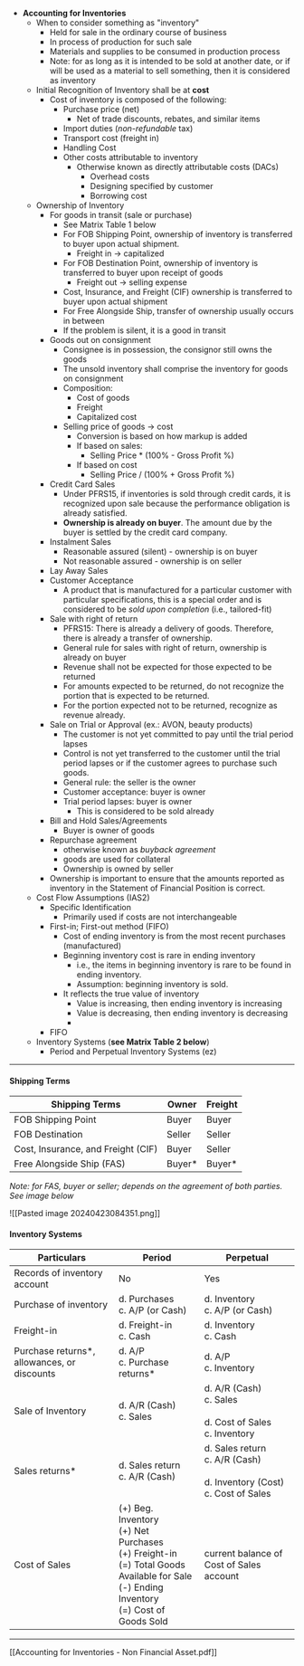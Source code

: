 - **Accounting for Inventories**
	- When to consider something as "inventory"
		- Held for sale in the ordinary course of business
		- In process of production for such sale
		- Materials and supplies to be consumed in production process
		- Note: for as long as it is intended to be sold at another date, or if will be used as a material to sell something, then it is considered as inventory
	- Initial Recognition of Inventory shall be at **cost**
		- Cost of inventory is composed of the following:
			- Purchase price (net)
				- Net of trade discounts, rebates, and similar items
			- Import duties (*non-refundable* tax)
			- Transport cost (freight in)
			- Handling Cost
			- Other costs attributable to inventory
				- Otherwise known as directly attributable costs (DACs)
					- Overhead costs
					- Designing specified by customer
					- Borrowing cost
	- Ownership of Inventory
		- For goods in transit (sale or purchase)
			- See Matrix Table 1 below
			- For FOB Shipping Point, ownership of inventory is transferred to buyer upon actual shipment.
				- Freight in -> capitalized
			- For FOB Destination Point, ownership of inventory is transferred to buyer upon receipt of goods
				- Freight out -> selling expense
			- Cost, Insurance, and Freight (CIF) ownership is transferred to buyer upon actual shipment
			- For Free Alongside Ship, transfer of ownership usually occurs in between
			- If the problem is silent, it is a good in transit
		- Goods out on consignment
			- Consignee is in possession, the consignor still owns the goods
			- The unsold inventory shall comprise the inventory for goods on consignment
			- Composition:
				- Cost of goods
				- Freight
				- Capitalized cost
			- Selling price of goods -> cost
				- Conversion is based on how markup is added
				- If based on sales:
					- Selling Price * (100% - Gross Profit %)
				- If based on cost
					- Selling Price / (100% + Gross Profit %)
		- Credit Card Sales
			- Under PFRS15, if inventories is sold through credit cards, it is recognized upon sale because the performance obligation is already satisfied.
			- **Ownership is already on buyer**. The amount due by the buyer is settled by the credit card company.
		- Instalment Sales
			- Reasonable assured (silent) - ownership is on buyer
			- Not reasonable assured - ownership is on seller
		- Lay Away Sales
		- Customer Acceptance
			- A product that is manufactured for a particular customer with particular specifications, this is a special order and is considered to be *sold upon completion* (i.e., tailored-fit)
		- Sale with right of return
			- PFRS15: There is already a delivery of goods. Therefore, there is already a transfer of ownership.
			- General rule for sales with right of return, ownership is already on buyer
			- Revenue shall not be expected for those expected to be returned
			- For amounts expected to be returned, do not recognize the portion that is expected to be returned.
			- For the portion expected not to be returned, recognize as revenue already.
		- Sale on Trial or Approval (ex.: AVON, beauty products)
			- The customer is not yet committed to pay until the trial period lapses
			- Control is not yet transferred to the customer until the trial period lapses or if the customer agrees to purchase such goods.
			- General rule: the seller is the owner
			- Customer acceptance: buyer is owner
			- Trial period lapses: buyer is owner
				- This is considered to be sold already
		- Bill and Hold Sales/Agreements
			- Buyer is owner of goods
		- Repurchase agreement
			- otherwise known as *buyback agreement*
			- goods are used for collateral
			- Ownership is owned by seller
		- Ownership is important to ensure that the amounts reported as inventory in the Statement of Financial Position is correct.
	- Cost Flow Assumptions (IAS2)
		- Specific Identification
			- Primarily used if costs are not interchangeable
		- First-in; First-out method (FIFO)
			- Cost of ending inventory is from the most recent purchases (manufactured)
			- Beginning inventory cost is rare in ending inventory
				- i.e., the items in beginning inventory is rare to be found in ending inventory.
				- Assumption: beginning inventory is sold.
			- It reflects the true value of inventory
				- Value is increasing, then ending inventory is increasing
				- Value is decreasing, then ending inventory is decreasing
				- 
		- FIFO
	- Inventory Systems (**see Matrix Table 2 below**)
		- Period and Perpetual Inventory Systems (ez)

---
#### Shipping Terms

| Shipping Terms                     | Owner  | Freight |
| ---------------------------------- | ------ | ------- |
| FOB Shipping Point                 | Buyer  | Buyer   |
| FOB Destination                    | Seller | Seller  |
| Cost, Insurance, and Freight (CIF) | Buyer  | Seller  |
| Free Alongside Ship (FAS)          | Buyer* | Buyer*  |
*Note: for FAS, buyer or seller; depends on the agreement of both parties. See image below*

![[Pasted image 20240423084351.png]]


#### Inventory Systems

| Particulars                                 | Period                                                                                                                                            | Perpetual                                                                       |
| ------------------------------------------- | ------------------------------------------------------------------------------------------------------------------------------------------------- | ------------------------------------------------------------------------------- |
| Records of inventory account                | No                                                                                                                                                | Yes                                                                             |
| Purchase of inventory                       | d. Purchases<br>c. A/P (or Cash)                                                                                                                  | d. Inventory<br>c. A/P (or Cash)                                                |
| Freight-in                                  | d. Freight-in<br>c. Cash                                                                                                                          | d. Inventory<br>c. Cash                                                         |
| Purchase returns*, allowances, or discounts | d. A/P<br>c. Purchase returns*                                                                                                                    | d. A/P<br>c. Inventory                                                          |
| Sale of Inventory                           | d. A/R (Cash)<br>c. Sales                                                                                                                         | d. A/R (Cash)<br>c. Sales<br><br>d. Cost of Sales<br>c. Inventory               |
| Sales returns*                              | d. Sales return<br>c. A/R (Cash)                                                                                                                  | d. Sales return<br>c. A/R (Cash)<br><br>d. Inventory (Cost)<br>c. Cost of Sales |
| Cost of Sales                               | (+) Beg. Inventory<br>(+) Net Purchases<br>(+) Freight-in<br>(=) Total Goods Available for Sale<br>(-) Ending Inventory<br>(=) Cost of Goods Sold | current balance of Cost of Sales account                                        |


---

[[Accounting for Inventories - Non Financial Asset.pdf]]